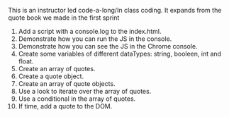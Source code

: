 This is an instructor led code-a-long/In class coding. It expands from the quote book we made in the first sprint

1. Add a script with a console.log to the index.html.
1. Demonstrate how you can run the JS in the console.
1. Demonstrate how you can see the JS in the Chrome console.
1. Create some variables of different dataTypes: string, booleen, int and float.
1. Create an array of quotes.
1. Create a quote object.
1. Create an array of quote objects.
1. Use a look to iterate over the array of quotes.
1. Use a conditional in the array of quotes.
1. If time, add a quote to the DOM.